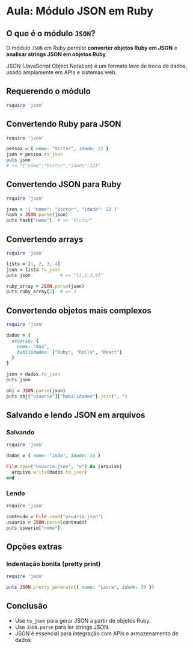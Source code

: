
# Aula: Módulo JSON em Ruby

## O que é o módulo `JSON`?

O módulo `JSON` em Ruby permite **converter objetos Ruby em JSON** e **analisar strings JSON em objetos Ruby**.

JSON (JavaScript Object Notation) é um formato leve de troca de dados, usado amplamente em APIs e sistemas web.

## Requerendo o módulo

```ruby
require 'json'
```

## Convertendo Ruby para JSON

```ruby
require 'json'

pessoa = { nome: "Victor", idade: 22 }
json = pessoa.to_json
puts json
# => "{"nome":"Victor","idade":22}"
```

## Convertendo JSON para Ruby

```ruby
require 'json'

json = '{ "nome": "Victor", "idade": 22 }'
hash = JSON.parse(json)
puts hash["nome"]  # => "Victor"
```

## Convertendo arrays

```ruby
require 'json'

lista = [1, 2, 3, 4]
json = lista.to_json
puts json           # => "[1,2,3,4]"

ruby_array = JSON.parse(json)
puts ruby_array[2]  # => 3
```

## Convertendo objetos mais complexos

```ruby
require 'json'

dados = {
  usuario: {
    nome: "Ana",
    habilidades: ["Ruby", "Rails", "React"]
  }
}

json = dados.to_json
puts json

obj = JSON.parse(json)
puts obj["usuario"]["habilidades"].join(", ")
```

## Salvando e lendo JSON em arquivos

### Salvando

```ruby
require 'json'

dados = { nome: "João", idade: 28 }

File.open("usuario.json", "w") do |arquivo|
  arquivo.write(dados.to_json)
end
```

### Lendo

```ruby
require 'json'

conteudo = File.read("usuario.json")
usuario = JSON.parse(conteudo)
puts usuario["nome"]
```

## Opções extras

### Indentação bonita (pretty print)

```ruby
require 'json'

puts JSON.pretty_generate({ nome: "Laura", idade: 30 })
```

## Conclusão

- Use `to_json` para gerar JSON a partir de objetos Ruby.
- Use `JSON.parse` para ler strings JSON.
- JSON é essencial para integração com APIs e armazenamento de dados.